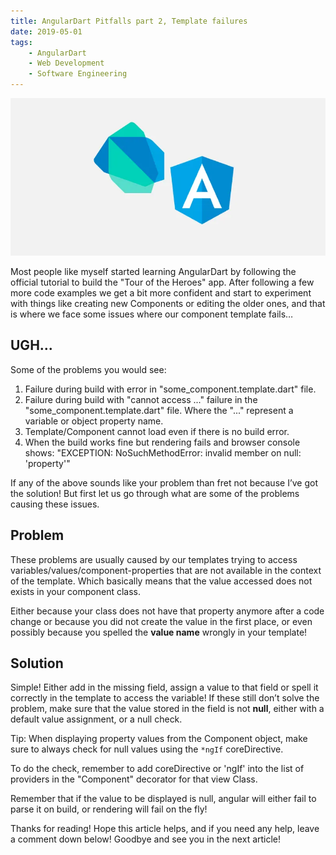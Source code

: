 ```yaml
---
title: AngularDart Pitfalls part 2, Template failures
date: 2019-05-01
tags:
    - AngularDart
    - Web Development
    - Software Engineering
---
```

![AngularDart](./header.webp)

Most people like myself started learning AngularDart by following the official tutorial to build the "Tour of the Heroes" app. After following a few more code examples we get a bit more confident and start to experiment with things like creating new Components or editing the older ones, and that is where we face some issues where our component template fails…

## UGH...

Some of the problems you would see:
1. Failure during build with error in "some_component.template.dart" file.
1. Failure during build with "cannot access ..." failure in the "some_component.template.dart" file. Where the "..." represent a variable or object property name.
1. Template/Component cannot load even if there is no build error.
1. When the build works fine but rendering fails and browser console shows: "EXCEPTION: NoSuchMethodError: invalid member on null: 'property'"

If any of the above sounds like your problem than fret not because I’ve got the solution! But first let us go through what are some of the problems causing these issues.

## Problem
These problems are usually caused by our templates trying to access variables/values/component-properties that are not available in the context of the template. Which basically means that the value accessed does not exists in your component class.

Either because your class does not have that property anymore after a code change or because you did not create the value in the first place, or even possibly because you spelled the **value name** wrongly in your template!


## Solution
Simple! Either add in the missing field, assign a value to that field or spell it correctly in the template to access the variable! If these still don’t solve the problem, make sure that the value stored in the field is not **null**, either with a default value assignment, or a null check.

Tip: When displaying property values from the Component object, make sure to always check for null values using the `*ngIf` coreDirective.

To do the check, remember to add coreDirective or 'ngIf' into the list of providers in the "Component" decorator for that view Class.

Remember that if the value to be displayed is null, angular will either fail to parse it on build, or rendering will fail on the fly!

Thanks for reading! Hope this article helps, and if you need any help, leave a comment down below! Goodbye and see you in the next article!